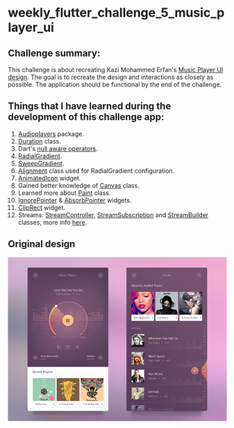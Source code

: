 # weekly_flutter_challenge_5_music_player_ui

## Challenge summary:
This challenge is about recreating Kazi Mohammed Erfan's [Music Player UI design](https://www.uplabs.com/posts/free-music-player-ui). The goal is to recreate the design and interactions as closely as possible. The application should be functional by the end of the challenge.



## Things that I have learned during the development of this challenge app:
1. [Audioplayers](https://pub.dev/packages/audioplayers) package.
2. [Duration](https://api.flutter.dev/flutter/dart-core/Duration-class.html) class.
3. Dart's [null aware operators](https://dart.dev/codelabs/dart-cheatsheet#null-aware-operators).
4. [RadialGradient](https://api.flutter.dev/flutter/painting/RadialGradient-class.html).
5. [SweepGradient](https://api.flutter.dev/flutter/painting/SweepGradient-class.html).
5. [Alignment](https://api.flutter.dev/flutter/painting/Alignment-class.html) class used for RadialGradient configuration.
6. [AnimatedIcon](https://api.flutter.dev/flutter/material/AnimatedIcon-class.html) widget.
7. Gained better knowledge of [Canvas](https://api.flutter.dev/flutter/dart-ui/Canvas-class.html) class.
8. Learned more about [Paint](https://api.flutter.dev/flutter/dart-ui/Paint-class.html) class.
9. [IgnorePointer](https://api.flutter.dev/flutter/widgets/IgnorePointer-class.html) & [AbsorbPointer](https://api.flutter.dev/flutter/widgets/AbsorbPointer-class.html) widgets.
10. [ClipRect](https://api.flutter.dev/flutter/widgets/ClipRect-class.html) widget.
11. Streams: [StreamController](https://api.flutter.dev/flutter/dart-async/StreamController-class.html), [StreamSubscription](https://api.flutter.dev/flutter/dart-async/StreamSubscription-class.html) and [StreamBuilder](https://api.flutter.dev/flutter/widgets/StreamBuilder-class.html) classes, more info [here](https://www.didierboelens.com/2018/08/reactive-programming---streams---bloc/).

## Original design
[![Original design](https://github.com/JKPK/weekly_flutter_challenge_5_music_player_ui/blob/master/original_design.png?raw=true)](https://www.uplabs.com/posts/free-music-player-ui)